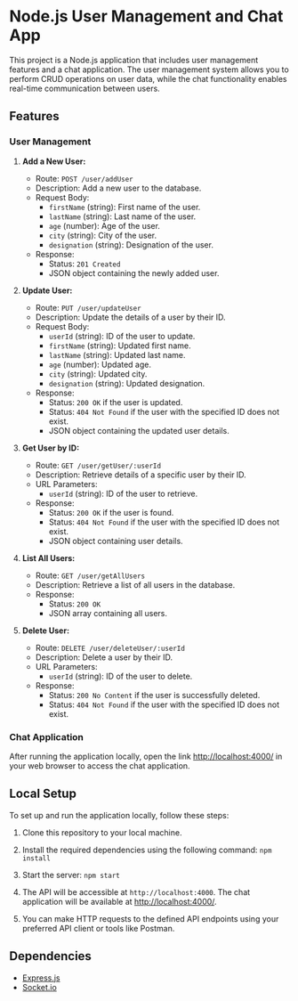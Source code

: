 # Node.js User Management and Chat App

This project is a Node.js application that includes user management features and a chat application. The user management system allows you to perform CRUD operations on user data, while the chat functionality enables real-time communication between users.

## Features

### User Management

1. **Add a New User:**
   - Route: `POST /user/addUser`
   - Description: Add a new user to the database.
   - Request Body:
     - `firstName` (string): First name of the user.
     - `lastName` (string): Last name of the user.
     - `age` (number): Age of the user.
     - `city` (string): City of the user.
     - `designation` (string): Designation of the user.
   - Response:
     - Status: `201 Created`
     - JSON object containing the newly added user.

2. **Update User:**
   - Route: `PUT /user/updateUser`
   - Description: Update the details of a user by their ID.
   - Request Body:
     - `userId` (string): ID of the user to update.
     - `firstName` (string): Updated first name.
     - `lastName` (string): Updated last name.
     - `age` (number): Updated age.
     - `city` (string): Updated city.
     - `designation` (string): Updated designation.
   - Response:
     - Status: `200 OK` if the user is updated.
     - Status: `404 Not Found` if the user with the specified ID does not exist.
     - JSON object containing the updated user details.

3. **Get User by ID:**
   - Route: `GET /user/getUser/:userId`
   - Description: Retrieve details of a specific user by their ID.
   - URL Parameters:
     - `userId` (string): ID of the user to retrieve.
   - Response:
     - Status: `200 OK` if the user is found.
     - Status: `404 Not Found` if the user with the specified ID does not exist.
     - JSON object containing user details.

4. **List All Users:**
   - Route: `GET /user/getAllUsers`
   - Description: Retrieve a list of all users in the database.
   - Response:
     - Status: `200 OK`
     - JSON array containing all users.

5. **Delete User:**
   - Route: `DELETE /user/deleteUser/:userId`
   - Description: Delete a user by their ID.
   - URL Parameters:
     - `userId` (string): ID of the user to delete.
   - Response:
     - Status: `200 No Content` if the user is successfully deleted.
     - Status: `404 Not Found` if the user with the specified ID does not exist.

### Chat Application

After running the application locally, open the link [http://localhost:4000/](http://localhost:4000/) in your web browser to access the chat application.

## Local Setup

To set up and run the application locally, follow these steps:

1. Clone this repository to your local machine.

2. Install the required dependencies using the following command: `npm install`

3. Start the server: `npm start`

4. The API will be accessible at `http://localhost:4000`. The chat application will be available at [http://localhost:4000/](http://localhost:4000/).

5. You can make HTTP requests to the defined API endpoints using your preferred API client or tools like Postman.

## Dependencies

- [Express.js](https://expressjs.com/)
- [Socket.io](https://socket.io/)
